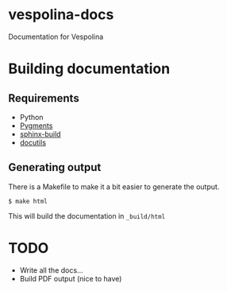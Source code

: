 vespolina-docs
==============

Documentation for Vespolina

Building documentation
======================

Requirements
------------
 - Python
 - [Pygments](http://pygments.org/)
 - [sphinx-build](http://sphinx-doc.org/)
 - [docutils](http://docutils.sourceforge.net/)

Generating output
-----------------

There is a Makefile to make it a bit easier to generate the output.

```
$ make html
```

This will build the documentation in `_build/html`

TODO
====

- Write all the docs...
- Build PDF output (nice to have)
